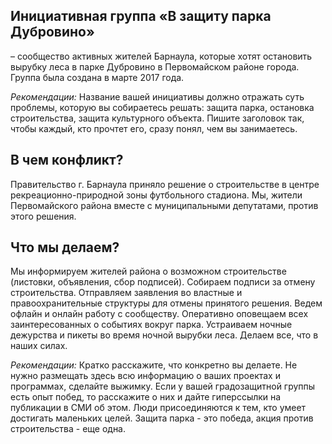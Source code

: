 
## Инициативная группа «В защиту парка Дубровино»
– сообщество активных жителей Барнаула, которые хотят остановить вырубку леса в парке Дубровино в Первомайском районе города.
Группа была создана в марте 2017 года. 

_Рекомендации:_ Название вашей инициативы должно отражать суть проблемы, которую вы собираетесь решать: защита парка, остановка строительства, защита культурного объекта. Пишите заголовок так, чтобы каждый, кто прочтет его, сразу понял, чем вы занимаетесь.

## В чем конфликт?
Правительство г. Барнаула приняло решение о строительстве в центре рекреационно-природной зоны футбольного стадиона.  Мы, жители Первомайского района вместе с муниципальными депутатами, против этого решения.


## Что мы делаем?
Мы информируем жителей района о возможном строительстве (листовки, объявления, сбор подписей). 
Собираем подписи за отмену строительства.
Отправляем заявления во властные и правоохранительные структуры для отмены принятого решения.
Ведем офлайн и онлайн работу с сообществу.
Оперативно оповещаем всех заинтересованных о событиях вокруг парка.
Устраиваем ночные дежурства и пикеты во время ночной вырубки леса.
Делаем все, что в наших силах.

_Рекомендации:_ Кратко расскажите, что конкретно вы делаете. Не нужно размещать здесь всю информацию о ваших проектах и программах, сделайте выжимку.
Если у вашей градозащитной группы есть опыт побед, то расскажите о них и дайте гиперссылки на публикации в СМИ об этом. Люди присоединяютcя к тем, кто умеет достигать маленьких целей. Защита парка - это победа, акция против строительства - еще одна. 
